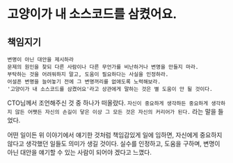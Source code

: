 # 고양이가 내 소스코드를 삼켰어요.

## 책임지기

```
변명이 아닌 대안을 제시하라
문제의 원인을 찾되 다른 사람이나 다른 무언가를 비난하거나 변명을 만들지 마라.
부탁하는 것을 어려워하지 말고, 도움이 필요하다는 사실을 인정하라.
어설픈 변명을 늘어놓기 전에 그 변명꺼리를 없애도록 노력해보라.
'고양이가 내 소스코드를 삼켰어요'라고 상관에게 말하는 것은 별 도움이 안 될 것이다.
```

CTO님께서 조언해주신 것 중 하나가 떠올랐다.
`자신이 중요하게 생각하든 중요하게 생각하지 않든 어쨋든 자신의 손길이 닿은 이상 그 모든 것은 자신의 커리어가 된다.` 라는 말을 들었다.

어떤 일이든 위 이야기에서 얘기한 것처럼 책임감있게 일에 임하면, 자신에게 중요하지 않다고 생각했던 일들도 의미가 생길 것이다.
실수를 인정하고, 도움을 구하며, 변명이 아닌 대안을 얘기할 수 있는 사람이 되어야 겠다고 느꼈다.
